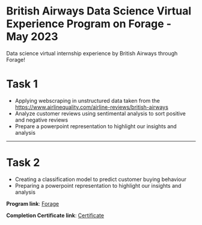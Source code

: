 # British Airways Data Science Virtual Experience Program on Forage - May 2023
Data science virtual internship experience by British Airways through Forage!

# Task 1 
- Applying webscraping in unstructured data taken from the https://www.airlinequality.com/airline-reviews/british-airways
- Analyze customer reviews using sentimental analysis to sort positive and negative reviews
- Prepare a powerpoint representation to highlight our insights and analysis
--------------------------------------------------------------------------------------------------------------------------------------

# Task 2  
- Creating a classification model to predict customer buying behaviour
- Preparing a powerpoint representation to highlight our insights and analysis

**Program link**: [Forage](https://www.theforage.com/virtual-internships/prototype/NjynCWzGSaWXQCxSX/Data-Science?ref=87jnjsrQEx6guHcaq)

**Completion Certificate link**: [Certificate](https://forage-uploads-prod.s3.amazonaws.com/completion-certificates/British%20Airways/NjynCWzGSaWXQCxSX_British%20Airways_p6zCfyAog39HPazpa_1685470911467_completion_certificate.pdf)
